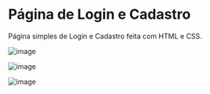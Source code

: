 # Página de Login e Cadastro
Página simples de Login e Cadastro feita com HTML e CSS.

![image](https://github.com/user-attachments/assets/3351a854-0065-483e-989e-4a20697d8af2)

![image](https://github.com/user-attachments/assets/55364d4f-580c-40ca-9e62-f6e81b88a687)

![image](https://github.com/user-attachments/assets/2f627f90-f363-451e-8ddf-04ede7f755f8)
